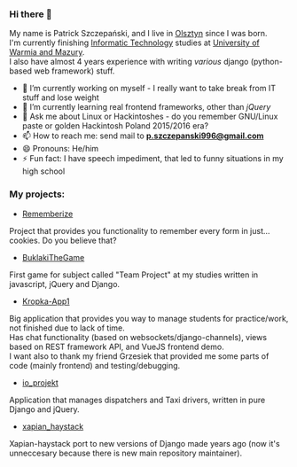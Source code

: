 ### Hi there 👋

My name is Patrick Szczepański, and I live in [Olsztyn](https://www.google.com/maps/place/Olsztyn/data=!4m2!3m1!1s0x46e2792d071419c7:0x106a8126cf54c20f?sa=X&ved=2ahUKEwiA6auf16n4AhUBv4sKHaj0BhgQ8gF6BAhhEAE) since I was born.  
I'm currently finishing [Informatic Technology](http://wmii.uwm.edu.pl/) studies at [University of Warmia and Mazury](http://www.uwm.edu.pl/).  
I also have almost 4 years experience with writing *various* django (python-based web framework) stuff.

- 🔭 I’m currently working on myself - I really want to take break from IT stuff and lose weight
- 🌱 I’m currently learning real frontend frameworks, other than *jQuery*
- 💬 Ask me about Linux or Hackintoshes - do you remember GNU/Linux paste or golden Hackintosh Poland 2015/2016 era?
- 📫 How to reach me: send mail to **p.szczepanski996@gmail.com**
- 😄 Pronouns: He/him
- ⚡ Fun fact: I have speech impediment, that led to funny situations in my high school

### My projects:

- [Rememberize](https://github.com/PSzczepanski996/Rememberize)

Project that provides you functionality to remember every form in just... cookies. Do you believe that?
- [BuklakiTheGame](https://github.com/Kropka-UWM/BuklakiTheGame)

First game for subject called "Team Project" at my studies written in javascript, jQuery and Django.
- [Kropka-App1](https://github.com/Kropka-UWM/Kropka-App1)

Big application that provides you way to manage students for practice/work, not finished due to lack of time.  
Has chat functionality (based on websockets/django-channels), views based on REST framework API, and VueJS frontend demo.  
I want also to thank my friend Grzesiek that provided me some parts of code (mainly frontend) and testing/debugging.

- [io_projekt](https://github.com/PSzczepanski996/io_projekt)

Application that manages dispatchers and Taxi drivers, written in pure Django and jQuery.

- [xapian_haystack](https://github.com/PSzczepanski996/xapian-haystack)

Xapian-haystack port to new versions of Django made years ago (now it's unneccesary because there is new main repository maintainer).
